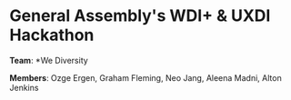 # General Assembly's WDI+ & UXDI Hackathon

__Team__: *We Diversity

__Members__: Ozge Ergen, Graham Fleming, Neo Jang, Aleena Madni, Alton Jenkins
